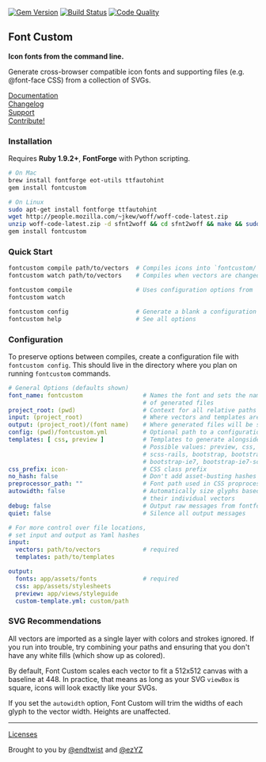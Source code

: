 [![Gem Version](https://badge.fury.io/rb/fontcustom.png)](http://badge.fury.io/rb/fontcustom)
[![Build Status](https://api.travis-ci.org/FontCustom/fontcustom.png)](https://travis-ci.org/FontCustom/fontcustom)
[![Code Quality](https://codeclimate.com/github/FontCustom/fontcustom.png)](https://codeclimate.com/github/FontCustom/fontcustom)

## Font Custom

**Icon fonts from the command line.**

Generate cross-browser compatible icon fonts and supporting files (e.g.
@font-face CSS) from a collection of SVGs.

[Documentation](http://fontcustom.com)<br/>
[Changelog](https://github.com/FontCustom/fontcustom/blob/master/CHANGELOG.md)<br/>
[Support](https://github.com/FontCustom/fontcustom/issues)<br/>
[Contribute!](https://github.com/FontCustom/fontcustom/blob/master/CONTRIBUTING.md)

### Installation

Requires **Ruby 1.9.2+**, **FontForge** with Python scripting.

```sh
# On Mac
brew install fontforge eot-utils ttfautohint
gem install fontcustom

# On Linux
sudo apt-get install fontforge ttfautohint
wget http://people.mozilla.com/~jkew/woff/woff-code-latest.zip
unzip woff-code-latest.zip -d sfnt2woff && cd sfnt2woff && make && sudo mv sfnt2woff /usr/local/bin/
gem install fontcustom
```

### Quick Start

```sh
fontcustom compile path/to/vectors  # Compiles icons into `fontcustom/`
fontcustom watch path/to/vectors    # Compiles when vectors are changed/added/removed

fontcustom compile                  # Uses configuration options from `fontcustom.yml`
fontcustom watch

fontcustom config                   # Generate a blank a configuration file
fontcustom help                     # See all options
```

### Configuration

To preserve options between compiles, create a configuration file with
`fontcustom config`. This should live in the directory where you plan on
running `fontcustom` commands.

```yml
# General Options (defaults shown)
font_name: fontcustom                 # Names the font and sets the name and directory
                                      # of generated files
project_root: (pwd)                   # Context for all relative paths
input: (project_root)                 # Where vectors and templates are located
output: (project_root)/(font name)    # Where generated files will be saved
config: (pwd)/fontcustom.yml          # Optional path to a configuration file
templates: [ css, preview ]           # Templates to generate alongside fonts
                                      # Possible values: preview, css, scss,
                                      # scss-rails, bootstrap, bootstrap-scss,
                                      # bootstrap-ie7, bootstrap-ie7-scss
css_prefix: icon-                     # CSS class prefix
no_hash: false                        # Don't add asset-busting hashes
preprocessor_path: ""                 # Font path used in CSS proprocessor templates
autowidth: false                      # Automatically size glyphs based on the width of
                                      # their individual vectors
debug: false                          # Output raw messages from fontforge
quiet: false                          # Silence all output messages

# For more control over file locations,
# set input and output as Yaml hashes
input:
  vectors: path/to/vectors            # required
  templates: path/to/templates

output:
  fonts: app/assets/fonts             # required
  css: app/assets/stylesheets
  preview: app/views/styleguide
  custom-template.yml: custom/path
```

### SVG Recommendations

All vectors are imported as a single layer with colors and strokes ignored. If
you run into trouble, try combining your paths and ensuring that you don't have
any white fills (which show up as colored).

By default, Font Custom scales each vector to fit a 512x512 canvas with a
baseline at 448. In practice, that means as long as your SVG `viewBox` is
square, icons will look exactly like your SVGs.

If you set the `autowidth` option, Font Custom will trim the widths of each
glyph to the vector width. Heights are unaffected.

---

[Licenses](https://github.com/FontCustom/fontcustom/blob/master/LICENSES.txt)

Brought to you by [@endtwist](https://github.com/endtwist) and [@ezYZ](https://github.com/ezYZ)
